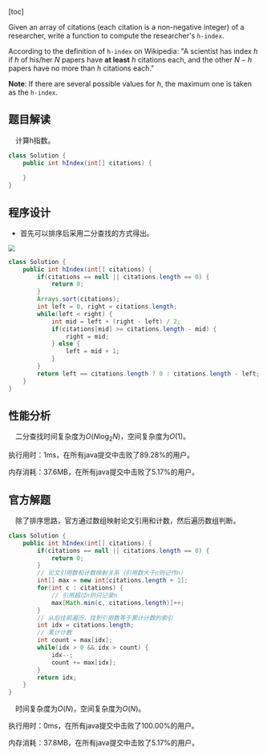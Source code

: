 [toc]

Given an array of citations (each citation is a non-negative integer) of a researcher, write a function to compute the researcher's `h-index`.

According to the definition of `h-index` on Wikipedia: "A scientist has index $h$ if $h$ of his/her $N$ papers have **at least** $h$ citations each, and the other $N − h$ papers have no more than $h$ citations each."



**Note**: If there are several possible values for $h$, the maximum one is taken as the `h-index`.



## 题目解读

&emsp;计算h指数。

```java
class Solution {
    public int hIndex(int[] citations) {
        
    }
}
```

## 程序设计

* 首先可以排序后采用二分查找的方式得出。

<img src="../images/#274.png" style="zoom:80%;" />

```java
class Solution {
    public int hIndex(int[] citations) {
        if(citations == null || citations.length == 0) {
            return 0;
        }
        Arrays.sort(citations);
        int left = 0, right = citations.length;
        while(left < right) {
            int mid = left + (right - left) / 2;
            if(citations[mid] >= citations.length - mid) {
                right = mid;
            } else {
                left = mid + 1;
            }
        }
        return left == citations.length ? 0 : citations.length - left;
    }
}
```

## 性能分析

&emsp;二分查找时间复杂度为$O(N\log_2N)$，空间复杂度为$O(1)$。

执行用时：1ms，在所有java提交中击败了89.28%的用户。

内存消耗：37.6MB，在所有java提交中击败了5.17%的用户。

## 官方解题

&emsp;除了排序思路，官方通过数组映射论文引用和计数，然后遍历数组判断。

```java
class Solution {
    public int hIndex(int[] citations) {
        if(citations == null || citations.length == 0) {
            return 0;
        }
        // 论文引用数和计数映射关系（引用数大于n则记作n）
        int[] max = new int[citations.length + 1];
        for(int c : citations) {
            // 引用超过n则只记录n
            max[Math.min(c, citations.length)]++;
        }
        // 从后往前遍历，找到引用数等于累计计数的索引
        int idx = citations.length;
        // 累计计数
        int count = max[idx];
        while(idx > 0 && idx > count) {
            idx--;
            count += max[idx];
        }
        return idx;
    }
}
```

&emsp;时间复杂度为$O(N)$，空间复杂度为$O(N)$。

执行用时：0ms，在所有java提交中击败了100.00%的用户。

内存消耗：37.8MB，在所有java提交中击败了5.17%的用户。